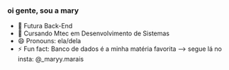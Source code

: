 ### oi gente, sou a mary

- 🔭 Futura Back-End
- 🌱 Cursando Mtec em Desenvolvimento de Sistemas
- 😄 Pronouns: ela/dela
- ⚡ Fun fact: Banco de dados é a minha matéria favorita
--> segue lá no insta: @_maryy.marais
